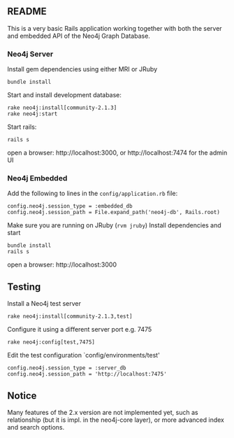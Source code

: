 ## README

This is a very basic Rails application working together with both the server and embedded API of the
Neo4j Graph Database.


### Neo4j Server

Install gem dependencies using either MRI or JRuby

```
bundle install
```

Start and install development database:

```
rake neo4j:install[community-2.1.3]
rake neo4j:start
```

Start rails:

```
rails s
```

open a browser: http://localhost:3000, or http://localhost:7474 for the admin UI

### Neo4j Embedded

Add the following to lines in the `config/application.rb` file:

```
config.neo4j.session_type = :embedded_db
config.neo4j.session_path = File.expand_path('neo4j-db', Rails.root)
```

Make sure you are running on JRuby (`rvm jruby`)
Install dependencies and start

```
bundle install
rails s
```

open a browser: http://localhost:3000


## Testing

Install a Neo4j test server

```
rake neo4j:install[community-2.1.3,test]
```

Configure it using a different server port e.g. 7475

```
rake neo4j:config[test,7475]
```

Edit the test configuration `config/environments/test'

```
config.neo4j.session_type = :server_db
config.neo4j.session_path = 'http://localhost:7475'
```


## Notice

Many features of the 2.x version are not implemented yet, such as relationship
(but it is impl. in the neo4j-core layer), or more advanced index and search options.